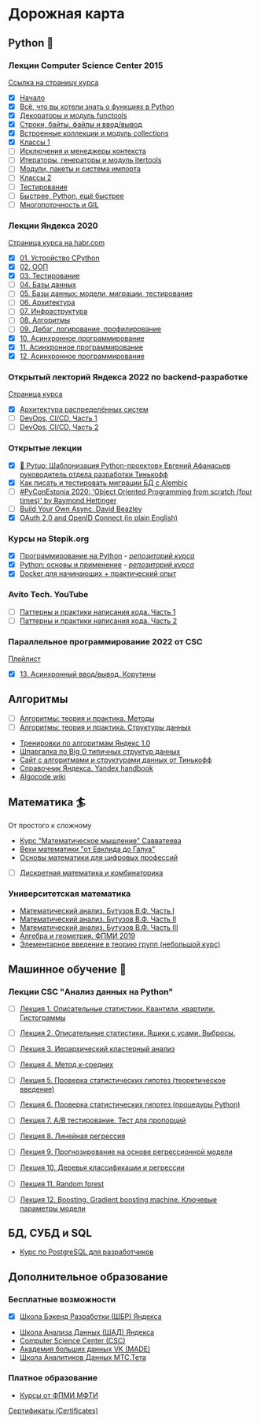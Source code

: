 # Дорожная карта

## Python :snake:

### Лекции Computer Science Center 2015
[Ссылка на страницу курса](https://compscicenter.ru/courses/python/2015-autumn/classes/)
- [x] [Начало](https://youtu.be/5V7XG1mGiHc)
- [x] [Всё, что вы хотели знать о функциях в Python](https://compscicenter.ru/courses/python/2015-autumn/classes/1386/)
- [x] [Декораторы и модуль functools](https://compscicenter.ru/courses/python/2015-autumn/classes/1387/)
- [x] [Строки, байты, файлы и ввод/вывод](https://compscicenter.ru/courses/python/2015-autumn/classes/1388/)
- [x] [Встроенные коллекции и модуль collections](https://compscicenter.ru/courses/python/2015-autumn/classes/1476/)
- [x] [Классы 1](https://compscicenter.ru/courses/python/2015-autumn/classes/1477/)
- [ ] [Исключения и менеджеры контекста](https://compscicenter.ru/courses/python/2015-autumn/classes/1520/)
- [ ] [Итераторы, генераторы и модуль itertools](https://compscicenter.ru/courses/python/2015-autumn/classes/1542/)
- [ ] [Модули, пакеты и система импорта](https://compscicenter.ru/courses/python/2015-autumn/classes/1556/)
- [ ] [Классы 2](https://compscicenter.ru/courses/python/2015-autumn/classes/1559/)
- [ ] [Тестирование](https://compscicenter.ru/courses/python/2015-autumn/classes/1560/)
- [ ] [Быстрее, Python, ещё быстрее](https://compscicenter.ru/courses/python/2015-autumn/classes/1561/)
- [ ] [Многопоточность и GIL](https://compscicenter.ru/courses/python/2015-autumn/classes/1562/)

### Лекции Яндекса 2020
[Страница курса на habr.com](https://habr.com/ru/company/yandex/blog/498856/)
- [x] [01. Устройство CPython](https://youtu.be/PxIqLgjtQ5Y)
- [x] [02. ООП](https://youtu.be/Db19qjrMsYI)
- [x] [03. Тестирование](https://youtu.be/2-EBSIRs0H4)
- [ ] [04. Базы данных](https://youtu.be/YjSIdz8DnAo)
- [ ] [05. Базы данных: модели, миграции, тестирование](https://youtu.be/OOBrVLYTgxk)
- [ ] [06. Архитектура](https://youtu.be/dH1_g8V5vQQ)
- [ ] [07. Инфраструктура](https://youtu.be/uRA5bL-vkQg)
- [ ] [08. Алгоритмы](https://youtu.be/ECOZDHS5DfE)
- [ ] [09. Дебаг, логирование, профилирование](https://youtu.be/YKSRnDP2u0Q)
- [x] [10. Асинхронное программирование](https://youtu.be/AXkOli6BsBY)
- [x] [11. Асинхронное программирование](https://youtu.be/IB4bJqmfjI0)
- [x] [12. Асинхронное программирование](https://youtu.be/FFUYf8FHDlY)

### Открытый лекторий Яндекса 2022 по backend-разработке
[Страница курса](https://academy.yandex.ru/lp/open-lectures)
- [x] [Архитектура распределённых систем](https://www.youtube.com/live/VoDGD_-d-Sg?feature=share)
- [ ] [DevOps, CI/CD, Часть 1](https://www.youtube.com/live/5llOsvi7xeM?feature=share)
- [ ] [DevOps, CI/CD, Часть 2](https://www.youtube.com/live/5cbvqmDAOZA?feature=share)

### Открытые лекции
- [x] [:snake: Pytup: Шаблонизация Python-проектов» Евгений Афанасьев руководитель отдела разработки Тинькофф](https://youtu.be/YS3ahO0fgoo)
- [x] [Как писать и тестировать миграции БД с Alembic](https://youtu.be/KFj3VhMTAdk)
- [ ] [#PyConEstonia 2020: 'Object Oriented Programming from scratch (four times)' by Raymond Hettinger](https://youtu.be/8moWQ1561FY)
- [ ] [Build Your Own Async. David Beazley](https://youtu.be/Y4Gt3Xjd7G8)
- [x] [OAuth 2.0 and OpenID Connect (in plain English)](https://youtu.be/996OiexHze0)

### Курсы на Stepik.org
- [x] [Программирование на Python](https://stepik.org/course/67/) - [*репозиторий курса*](https://github.com/aalexren/stepik-pybase)
- [x] [Python: основы и применение](https://stepik.org/course/512/) - [*репозиторий курса*](https://github.com/aalexren/stepik-pybaa)
- [x] [Docker для начинающих + практический опыт](https://stepik.org/course/123300/info)

### Avito Tech. YouTube
- [ ] [Паттерны и практики написания кода. Часть 1](https://youtube.com/playlist?list=PLknJ4Vr6efQHD8qkPPosGQjqrZpTa7KQP)
- [ ] [Паттерны и практики написания кода. Часть 2](https://youtube.com/playlist?list=PLknJ4Vr6efQHvhvlGcBSD4KHa4ekAn0DS)

### Параллельное программирование 2022 от CSC
[Плейлист](https://youtube.com/playlist?list=PLlb7e2G7aSpTBs1GPt-4UygYxK3bVSyZe)
- [x] [13. Асинхронный ввод/вывод. Корутины](https://youtu.be/hxMiDiOmnP4)

## Алгоритмы
- [ ] [Алгоритмы: теория и практика. Методы](https://stepik.org/course/217/info)
- [ ] [Алгоритмы: теория и практика. Структуры данных](https://stepik.org/course/1547/info)

- [Тренировки по алгоритмам Яндекс 1.0](https://youtube.com/playlist?list=PL6Wui14DvQPySdPv5NUqV3i8sDbHkCKC5)
- [Шпаргалка по Big O типичных структур данных](https://www.bigocheatsheet.com/)
- [Сайт с алгоритмами и структурами данных от Тинькофф](https://ru.algorithmica.org/)
- [Справочник Яндекса. Yandex handbook](https://academy.yandex.ru/handbook/algorithms/)
- [Algocode wiki](https://wiki.algocode.ru/index.php?title=Заглавная_страница)


## Математика :surfer:

От простого к сложному

- [Курс "Математическое мышление" Савватеева](https://youtube.com/playlist?list=PLH3NNipqeM1uyGrWR6jwgjnVi2ZX-NjoS)
- [Вехи математики "от Евклида до Галуа"](https://youtube.com/playlist?list=PLH3NNipqeM1uNlTpQ0aw5u7VoVxQO3g7N)
- [Основы математики для цифровых профессий](https://practicum.yandex.ru/profile/math-foundations/)

- [ ] [Дискретная математика и комбинаторика](https://stepik.org/course/83/info)

### Университетская математика
- [Математический анализ. Бутузов В.Ф. Часть I](https://youtube.com/playlist?list=PLcsjsqLLSfNCqt362BPlvI3PH5LlcCk1a)
- [Математический анализ. Бутузов В.Ф. Часть II](https://youtube.com/playlist?list=PLcsjsqLLSfND4O0ntnAYIJsgYgT0HaVe_)
- [Математический анализ. Бутузов В.Ф. Часть III](https://youtube.com/playlist?list=PLcsjsqLLSfND6s_h8xQIykCkgcTYCXjEx)
- [Алгебра и геометрия. ФПМИ 2019](https://youtube.com/playlist?list=PL4_hYwCyhAvbl0Q8dZRLJBdzc6j9S_p70)
- [Элементарное введение в теорию групп (небольшой курс)](https://youtube.com/playlist?list=PLnbH8YQPwKblIpRi0ARO2VadnMwntvF51)

## Машинное обучение :unicorn:

### Лекции CSC "Анализ данных на Python"
- [ ] [Лекция 1. Описательные статистики. Квантили, квартили. Гистограммы](https://youtu.be/enpPFqcIFj8)
- [ ] [Лекция 2. Описательные статистики. Ящики с усами. Выбросы.](https://youtu.be/G-zRmitRaJM)
- [ ] [Лекция 3. Иерархический кластерный анализ](https://youtu.be/gXBs4_3aKrs)
- [ ] [Лекция 4. Метод к-средних](https://youtu.be/cZ-deRKi1n4)
- [ ] [Лекция 5. Проверка статистических гипотез (теоретическое введение)](https://youtu.be/01PL0UG6ah8)
- [ ] [Лекция 6. Проверка статистических гипотез (процедуры Python)](https://youtu.be/yBsECOzVGI0)
- [ ] [Лекция 7. A/B тестирование. Тест для пропорций](https://youtu.be/PZmeuPhgrA0)
- [ ] [Лекция 8. Линейная регрессия](https://youtu.be/_PlC8Niun7U)
- [ ] [Лекция 9. Прогнозирование на основе регрессионной модели](https://youtu.be/COBcXzKmOyk)
- [ ] [Лекция 10. Деревья классификации и регрессии](https://youtu.be/hqnsTBKJ5Lg)
- [ ] [Лекция 11. Random forest](https://youtu.be/BMD8gtGlQ_o)
- [ ] [Лекция 12. Boosting. Gradient boosting machine. Ключевые параметры модели](https://youtu.be/-b6Y1DDxvL4)


## БД, СУБД и SQL
- [Курс по PostgreSQL для разработчиков](https://postgrespro.ru/education/courses)


## Дополнительное образование
### Бесплатные возможности 
- [x] [Школа Бэкенд Разработки (ШБР) Яндекса](https://drive.google.com/file/d/1B-uqNDVYtG8rDyMczWiEBDZsvuwRESB4/view?usp=share_link)
- [Школа Анализа Данных (ШАД) Яндекса](https://academy.yandex.ru/dataschool/)
- [Computer Science Center (CSC)](https://compscicenter.ru/)
- [Академия больших данных VK (MADE)](https://data.vk.company/pages/index/)
- [Школа Аналитиков Данных МТС.Тета](https://www.teta.mts.ru/analytics#in)

### Платное образование
- [Курсы от ФПМИ МФТИ](https://fpmi-edu.ru/math_course)


[Сертификаты (Certificates)](https://drive.google.com/drive/folders/1GFggEz-8oj-K0T0-tsHH0RTPrRc-dt-s?usp=sharing)
